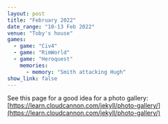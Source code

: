 ```yaml
---
layout: post
title: "February 2022"
date_range: "10-13 Feb 2022"
venue: "Toby's house"
games:
  - game: "Civ4"
  - game: "RimWorld"
  - game: "Heroquest"
    memories:
      - memory: "Smith attacking Hugh"
show_link: false
---
```

See this page for a good idea for a photo gallery:  
[https://learn.cloudcannon.com/jekyll/photo-gallery/](https://learn.cloudcannon.com/jekyll/photo-gallery/)